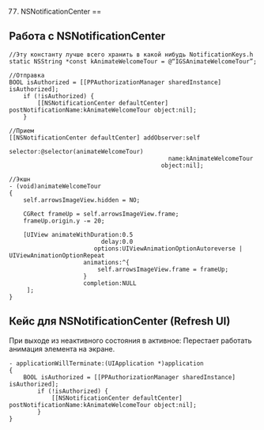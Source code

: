 77. NSNotificationCenter
==

## Работа с NSNotificationCenter

```objc
//Эту константу лучше всего хранить в какой нибудь NotificationKeys.h
static NSString *const kAnimateWelcomeTour = @“IGSAnimateWelcomeTour”;
```

```objc
//Отправка
BOOL isAuthorized = [[PPAuthorizationManager sharedInstance] isAuthorized];
    if (!isAuthorized) {
        [[NSNotificationCenter defaultCenter] postNotificationName:kAnimateWelcomeTour object:nil];
    }
```

```objc
//Прием
[[NSNotificationCenter defaultCenter] addObserver:self
                                         selector:@selector(animateWelcomeTour)
                                             name:kAnimateWelcomeTour
                                           object:nil];
```

```objc
//Экшн
- (void)animateWelcomeTour
{
    self.arrowsImageView.hidden = NO;
    
    CGRect frameUp = self.arrowsImageView.frame;
    frameUp.origin.y -= 20;
    
    [UIView animateWithDuration:0.5
                          delay:0.0
                        options:UIViewAnimationOptionAutoreverse | UIViewAnimationOptionRepeat
                     animations:^{
                         self.arrowsImageView.frame = frameUp;
                     }
                     completion:NULL
     ];
}
```

## Кейс для NSNotificationCenter (Refresh UI)

При выходе из неактивного состояния в активное: Перестает работать анимация элемента на экране.

```objc
- applicationWillTerminate:(UIApplication *)application
{
    BOOL isAuthorized = [[PPAuthorizationManager sharedInstance] isAuthorized];
        if (!isAuthorized) {
            [[NSNotificationCenter defaultCenter] postNotificationName:kAnimateWelcomeTour object:nil];
        }
}
```




